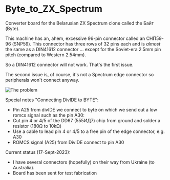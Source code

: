 # Byte_to_ZX_Spectrum
 Converter board for the Belarusian ZX Spectrum clone called the Байт (Byte). <br>
 
This machine has an, ahem, excessive 96-pin connector called an СНП59-96 (SNP59).  This connector has three rows of 32 pins each and is *almost* the same as a DIN41612 connector ... except for the Soviet-era 2.5mm pin pitch (compared to Western 2.54mm).  <br>

So a DIN41612 connector will not work.  That's the first issue.<br>

The second issue is, of course, it's not a Spectrum edge connector so peripherals won't connect anyway.

![The problem](/Images/The_problem.jpeg)

Special notes "Connecting DivIDE to BYTE":
- Pin A25 from divIDE we connect to byte on which we send out a low romcs signal such as the pin A30:
- Cut pin 4 or 4/5 of the DD67 (555ИД7) chip from ground and solder a resistor (180Ω to 10kΩ)
- Use a cable to lead pin 4 or 4/5 to a free pin of the edge connector, e.g. A30
- ROMCS signal (A25) from DivIDE connect to pin A30

Current status (17-Sept-2023):<br>
- I have several connectors (hopefully) on their way from Ukraine (to Australia).<br>
- Board has been sent for test fabrication
